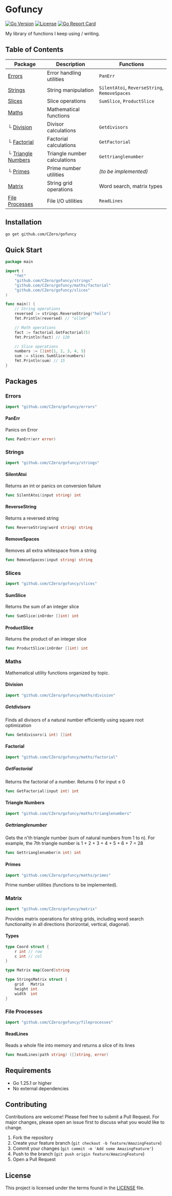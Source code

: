 # Gofuncy

[![Go Version](https://img.shields.io/badge/go-1.25+-blue.svg)](https://golang.org)
[![License](https://img.shields.io/badge/license-see%20LICENSE-green.svg)](LICENSE)
[![Go Report Card](https://goreportcard.com/badge/github.com/CZero/gofuncy)](https://goreportcard.com/report/github.com/CZero/gofuncy)

My library of functions I keep using / writing.

## Table of Contents

| Package | Description | Functions |
|---------|-------------|-----------|
| [Errors](#errors) | Error handling utilities | `PanErr` |
| [Strings](#strings) | String manipulation | `SilentAtoi`, `ReverseString`, `RemoveSpaces` |
| [Slices](#slices) | Slice operations | `SumSlice`, `ProductSlice` |
| [Maths](#maths) | Mathematical functions | |
| └ [Division](#division) | Divisor calculations | `Getdivisors` |
| └ [Factorial](#factorial) | Factorial calculations | `GetFactorial` |
| └ [Triangle Numbers](#triangle-numbers) | Triangle number calculations | `Gettrianglenumber` |
| └ [Primes](#primes) | Prime number utilities | *(to be implemented)* |
| [Matrix](#matrix) | String grid operations | Word search, matrix types |
| [File Processes](#file-processes) | File I/O utilities | `ReadLines` |

## Installation

```bash
go get github.com/CZero/gofuncy
```

## Quick Start

```go
package main

import (
    "fmt"
    "github.com/CZero/gofuncy/strings"
    "github.com/CZero/gofuncy/maths/factorial"
    "github.com/CZero/gofuncy/slices"
)

func main() {
    // String operations
    reversed := strings.ReverseString("hello")
    fmt.Println(reversed) // "olleh"

    // Math operations
    fact := factorial.GetFactorial(5)
    fmt.Println(fact) // 120

    // Slice operations
    numbers := []int{1, 2, 3, 4, 5}
    sum := slices.SumSlice(numbers)
    fmt.Println(sum) // 15
}
```

## Packages

### Errors

```go
import "github.com/CZero/gofuncy/errors"
```

#### PanErr

Panics on Error

```go
func PanErr(err error)
```

### Strings

```go
import "github.com/CZero/gofuncy/strings"
```

#### SilentAtoi

Returns an int or panics on conversion failure

```go
func SilentAtoi(input string) int
```

#### ReverseString

Returns a reversed string

```go
func ReverseString(word string) string
```

#### RemoveSpaces

Removes all extra whitespace from a string

```go
func RemoveSpaces(input string) string
```

### Slices

```go
import "github.com/CZero/gofuncy/slices"
```

#### SumSlice

Returns the sum of an integer slice

```go
func SumSlice(inOrder []int) int
```

#### ProductSlice

Returns the product of an integer slice

```go
func ProductSlice(inOrder []int) int
```

### Maths

Mathematical utility functions organized by topic.

#### Division

```go
import "github.com/CZero/gofuncy/maths/division"
```

##### Getdivisors

Finds all divisors of a natural number efficiently using square root optimization

```go
func Getdivisors(i int) []int
```

#### Factorial

```go
import "github.com/CZero/gofuncy/maths/factorial"
```

##### GetFactorial

Returns the factorial of a number. Returns 0 for input ≤ 0

```go
func GetFactorial(input int) int
```

#### Triangle Numbers

```go
import "github.com/CZero/gofuncy/maths/trianglenumbers"
```

##### Gettrianglenumber

Gets the n'th triangle number (sum of natural numbers from 1 to n). For example, the 7th triangle number is 1 + 2 + 3 + 4 + 5 + 6 + 7 = 28

```go
func Gettrianglenumber(n int) int
```

#### Primes

```go
import "github.com/CZero/gofuncy/maths/primes"
```

Prime number utilities (functions to be implemented).

### Matrix

```go
import "github.com/CZero/gofuncy/matrix"
```

Provides matrix operations for string grids, including word search functionality in all directions (horizontal, vertical, diagonal).

#### Types

```go
type Coord struct {
    r int // row
    c int // col
}

type Matrix map[Coord]string

type StringsMatrix struct {
    grid   Matrix
    height int
    width  int
}
```

### File Processes

```go
import "github.com/CZero/gofuncy/fileprocesses"
```

#### ReadLines

Reads a whole file into memory and returns a slice of its lines

```go
func ReadLines(path string) ([]string, error)
```

## Requirements

- Go 1.25.1 or higher
- No external dependencies

## Contributing

Contributions are welcome! Please feel free to submit a Pull Request. For major changes, please open an issue first to discuss what you would like to change.

1. Fork the repository
2. Create your feature branch (`git checkout -b feature/AmazingFeature`)
3. Commit your changes (`git commit -m 'Add some AmazingFeature'`)
4. Push to the branch (`git push origin feature/AmazingFeature`)
5. Open a Pull Request

## License

This project is licensed under the terms found in the [LICENSE](LICENSE) file.

